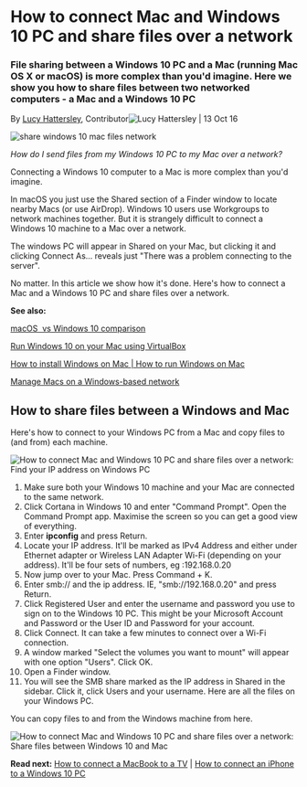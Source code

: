 # How to connect Mac and Windows 10 PC and share files over a network

### File sharing between a Windows 10 PC and a Mac (running Mac OS X or macOS) is more complex than you'd imagine. Here we show you how to share files between two networked computers - a Mac and a Windows 10 PC

By [Lucy Hattersley](https://www.macworld.co.uk/author/lou-hattersley/), Contributor![Lucy Hattersley](https://www.macworld.co.uk/cmsdata/author/3488813/lou-hattersley-mw_thumb100.jpg) | 13 Oct 16

![share windows 10 mac files network](https://www.macworld.co.uk/cmsdata/features/3647667/share_windows_10_mac_files_network_thumb800.jpg "Click for slideshow")

_How do I send files from my Windows 10 PC to my Mac over a network?_

Connecting a Windows 10 computer to a Mac is more complex than you'd imagine.

In macOS you just use the Shared section of a Finder window to locate nearby Macs (or use AirDrop). Windows 10 users use Workgroups to network machines together. But it is strangely difficult to connect a Windows 10 machine to a Mac over a network.

The windows PC will appear in Shared on your Mac, but clicking it and clicking Connect As... reveals just "There was a problem connecting to the server".

No matter. In this article we show how it's done. Here's how to connect a Mac and a Windows 10 PC and share files over a network.

**See also:**

[macOS  vs Windows 10 comparison](https://www.macworld.co.uk/review/mac-os-x-el-capitan-vs-windows-10-comparison-3615299/)

[Run Windows 10 on your Mac using VirtualBox](https://www.macworld.co.uk/how-to/install-windows-mac-3497251/)

[How to install Windows on Mac | How to run Windows on Mac](https://www.macworld.co.uk/how-to/install-windows-mac-3497251/)

[Manage Macs on a Windows-based network](https://www.macworld.co.uk/how-to/use-your-mac-on-windows-based-network-3594407/)

## How to share files between a Windows and Mac

Here's how to connect to your Windows PC from a Mac and copy files to (and from) each machine.

![How to connect Mac and Windows 10 PC and share files over a network: Find your IP address on Windows PC](https://www.macworld.co.uk/cmsdata/features/3647667/windows_to_mac_ip_address.jpg "Click for slideshow")

1.  Make sure both your Windows 10 machine and your Mac are connected to the same network.
2.  Click Cortana in Windows 10 and enter "Command Prompt". Open the Command Prompt app. Maximise the screen so you can get a good view of everything.
3.  Enter **ipconfig** and press Return.
4.  Locate your IP address. It'll be marked as IPv4 Address and either under Ethernet adapter or Wireless LAN Adapter Wi-Fi (depending on your address). It'll be four sets of numbers, eg :192.168.0.20
5.  Now jump over to your Mac. Press Command + K.
6.  Enter smb:// and the ip address. IE, "smb://192.168.0.20" and press Return.
7.  Click Registered User and enter the username and password you use to sign on to the Windows 10 PC. This might be your Microsoft Account and Password or the User ID and Password for your account.
8.  Click Connect. It can take a few minutes to connect over a Wi-Fi connection.
9.  A window marked "Select the volumes you want to mount" will appear with one option "Users". Click OK.
10.  Open a Finder window.
11.  You will see the SMB share marked as the IP address in Shared in the sidebar. Click it, click Users and your username. Here are all the files on your Windows PC.

You can copy files to and from the Windows machine from here.

![How to connect Mac and Windows 10 PC and share files over a network: Share files between Windows 10 and Mac](https://www.macworld.co.uk/cmsdata/features/3647667/windows_mac_smb.jpg "Click for slideshow")

**Read next:** [How to connect a MacBook to a TV](https://www.macworld.co.uk/how-to/connect-tv-3591712/ "How to connect a MacBook to a TV") | [How to connect an iPhone to a Windows 10 PC](https://www.macworld.co.uk/how-to/how-connect-iphone-windows-10-pc-3648165/ "How to connect an iPhone to a Windows 10 PC")